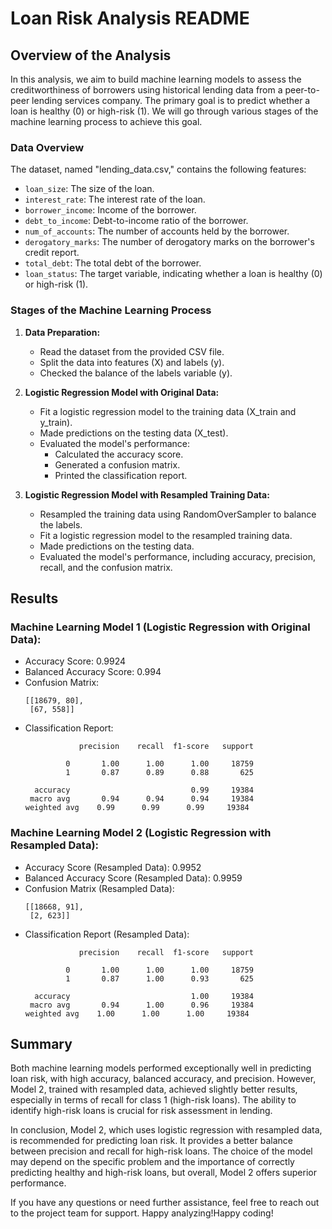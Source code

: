# Loan Risk Analysis README

## Overview of the Analysis

In this analysis, we aim to build machine learning models to assess the creditworthiness of borrowers using historical lending data from a peer-to-peer lending services company. The primary goal is to predict whether a loan is healthy (0) or high-risk (1). We will go through various stages of the machine learning process to achieve this goal.

### Data Overview

The dataset, named "lending_data.csv," contains the following features:

- `loan_size`: The size of the loan.
- `interest_rate`: The interest rate of the loan.
- `borrower_income`: Income of the borrower.
- `debt_to_income`: Debt-to-income ratio of the borrower.
- `num_of_accounts`: The number of accounts held by the borrower.
- `derogatory_marks`: The number of derogatory marks on the borrower's credit report.
- `total_debt`: The total debt of the borrower.
- `loan_status`: The target variable, indicating whether a loan is healthy (0) or high-risk (1).

### Stages of the Machine Learning Process

1. **Data Preparation:**
   - Read the dataset from the provided CSV file.
   - Split the data into features (X) and labels (y).
   - Checked the balance of the labels variable (y).

2. **Logistic Regression Model with Original Data:**
   - Fit a logistic regression model to the training data (X_train and y_train).
   - Made predictions on the testing data (X_test).
   - Evaluated the model's performance:
     - Calculated the accuracy score.
     - Generated a confusion matrix.
     - Printed the classification report.

3. **Logistic Regression Model with Resampled Training Data:**
   - Resampled the training data using RandomOverSampler to balance the labels.
   - Fit a logistic regression model to the resampled training data.
   - Made predictions on the testing data.
   - Evaluated the model's performance, including accuracy, precision, recall, and the confusion matrix.

## Results

### Machine Learning Model 1 (Logistic Regression with Original Data):

- Accuracy Score: 0.9924
- Balanced Accuracy Score: 0.994
- Confusion Matrix:
  ```
  [[18679, 80],
   [67, 558]]
  ```
- Classification Report:
  ```
              precision    recall  f1-score   support

           0       1.00      1.00      1.00     18759
           1       0.87      0.89      0.88       625

    accuracy                           0.99     19384
   macro avg       0.94      0.94      0.94     19384
  weighted avg    0.99      0.99      0.99     19384

### Machine Learning Model 2 (Logistic Regression with Resampled Data):

- Accuracy Score (Resampled Data): 0.9952
- Balanced Accuracy Score (Resampled Data): 0.9959
- Confusion Matrix (Resampled Data):
  ```
  [[18668, 91],
   [2, 623]]
  ```
- Classification Report (Resampled Data):
  ```
              precision    recall  f1-score   support

           0       1.00      1.00      1.00     18759
           1       0.87      1.00      0.93       625

    accuracy                           1.00     19384
   macro avg       0.94      1.00      0.96     19384
  weighted avg    1.00      1.00      1.00     19384

## Summary

Both machine learning models performed exceptionally well in predicting loan risk, with high accuracy, balanced accuracy, and precision. However, Model 2, trained with resampled data, achieved slightly better results, especially in terms of recall for class 1 (high-risk loans). The ability to identify high-risk loans is crucial for risk assessment in lending.

In conclusion, Model 2, which uses logistic regression with resampled data, is recommended for predicting loan risk. It provides a better balance between precision and recall for high-risk loans. The choice of the model may depend on the specific problem and the importance of correctly predicting healthy and high-risk loans, but overall, Model 2 offers superior performance.

If you have any questions or need further assistance, feel free to reach out to the project team for support. Happy analyzing!Happy coding!
